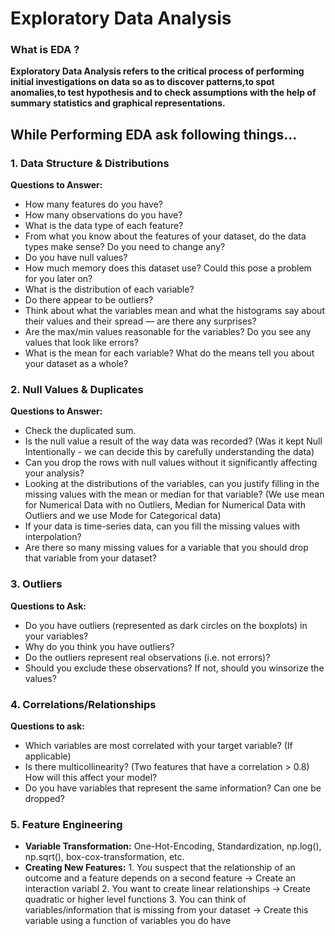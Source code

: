 # Exploratory Data Analysis 

### What is EDA ? 
**Exploratory Data Analysis refers to the critical process of performing initial investigations on data so as to discover patterns,to spot anomalies,to test hypothesis and to check assumptions with the help of summary statistics and graphical representations.**


## While Performing EDA ask following things...
### 1. Data Structure & Distributions
**Questions to Answer:**
- How many features do you have?
- How many observations do you have?
- What is the data type of each feature?
- From what you know about the features of your dataset, do the data types make sense? Do you need to change any?
- Do you have null values? 
- How much memory does this dataset use? Could this pose a problem for you later on?
- What is the distribution of each variable?
- Do there appear to be outliers? 
- Think about what the variables mean and what the histograms say about their values and their spread — are there any surprises?
- Are the max/min values reasonable for the variables? Do you see any values that look like errors?
- What is the mean for each variable? What do the means tell you about your dataset as a whole?

### 2. Null Values & Duplicates
**Questions to Answer:**
- Check the duplicated sum.
- Is the null value a result of the way data was recorded? (Was it kept Null Intentionally - we can decide this by carefully understanding the data)
- Can you drop the rows with null values without it significantly affecting your analysis?
- Looking at the distributions of the variables, can you justify filling in the missing values with the mean or median for that variable? (We use mean for Numerical Data with no Outliers, Median for Numerical Data with Outliers and we use Mode for Categorical data)
- If your data is time-series data, can you fill the missing values with interpolation?
- Are there so many missing values for a variable that you should drop that variable from your dataset?

### 3. Outliers
**Questions to Ask:**
- Do you have outliers (represented as dark circles on the boxplots) in your variables?
- Why do you think you have outliers?
- Do the outliers represent real observations (i.e. not errors)?
- Should you exclude these observations? If not, should you winsorize the values? 

### 4. Correlations/Relationships
**Questions to ask:**
- Which variables are most correlated with your target variable? (If applicable)
- Is there multicollinearity? (Two features that have a correlation > 0.8) How will this affect your model?
- Do you have variables that represent the same information? Can one be dropped?

### 5. Feature Engineering
- **Variable Transformation:** One-Hot-Encoding, Standardization, np.log(), np.sqrt(), box-cox-transformation, etc.
- **Creating New Features:**
      1. You suspect that the relationship of an outcome and a feature depends on a second feature → Create an interaction variabl
      2. You want to create linear relationships → Create quadratic or higher level functions
      3. You can think of variables/information that is missing from your dataset → Create this variable using a function of variables you do have
      
